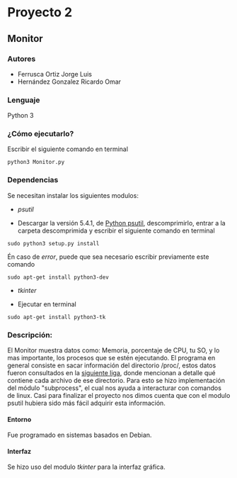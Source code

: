 # Proyecto 2 
## Monitor

### Autores
* Ferrusca Ortiz Jorge Luis
* Hernández Gonzalez Ricardo Omar

### Lenguaje

Python 3

### ¿Cómo ejecutarlo?

Escribir el siguiente comando en terminal

```
python3 Monitor.py
```

### Dependencias

Se necesitan instalar los siguientes modulos: 

* *psutil* 
- Descargar la versión 5.4.1, de [Python psutil](https://pypi.python.org/pypi?:action=display&name=psutil#downloads), descomprimirlo, entrar a la carpeta descomprimida y escribir el siguiente comando en terminal

```
sudo python3 setup.py install
```

Én caso de *error*, puede que sea necesario escribir previamente este comando 

```
sudo apt-get install python3-dev
```

* *tkinter* 
- Ejecutar en terminal

```
sudo apt-get install python3-tk
```

### Descripción:

El Monitor muestra datos como: Memoria, porcentaje de CPU, tu SO, y lo mas importante, los procesos que se estén ejecutando. El programa en general consiste en sacar información del directorio /proc/, estos datos fueron consultados en la [siguiente liga](http://web.mit.edu/rhel-doc/4/RH-DOCS/rhel-rg-es-4/ch-proc.html), donde mencionan a detalle qué contiene cada archivo de ese directorio. Para esto se hizo implementación del módulo "subprocess", el cual nos ayuda a interacturar con comandos de linux. Casi para finalizar el proyecto nos dimos cuenta que con el modulo psutil hubiera sido más fácil adquirir esta información.

#### Entorno 
Fue programado en sistemas basados en Debian.

#### Interfaz 
Se hizo uso del modulo *tkinter* para la interfaz gráfica.